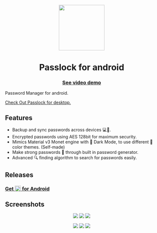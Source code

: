 <p align="center">
    <img src="./assets/pass.png" height="150px" width="150px" />
</p>

<h1 align="center">
    Passlock for android
</h1> 

<h3 align="center">
    <a href="https://www.youtube.com/watch?v=EOkMDc5mZWI">
        See video demo
    </a>
</h3> 

Password Manager for android.
<p align="left">
    <a href="https://github.com/AM-ash-OR-AM-I/PasslockDesktop">
        Check Out Passlock for desktop.
    </a>
</p>

## Features
* Backup and sync passwords across devices 💻📱.
* Encrypted passwords using AES 128bit for maximum security.
* Mimics Material v3 Monet engine with 🌙 Dark Mode, to use different 🎨 color themes. (Self-made)
* Make strong passwords 🔑 through built in password generator.
* Advanced 🔍 finding algorithm to search for passwords easily.

## Releases

<a href = "https://github.com/AM-ash-OR-AM-I/Passlock/releases/tag/v0.3"><h3>
    Get <img src = "assets/pass.png" height = 20 valign = "bottom"> for Android
    </h3> 
</a>


## Screenshots

<p align="center">
    <img src="./screenshots/1.png"/>
    <img src="./screenshots/2.png"/>
    <img src="./screenshots/3.png"/>
</p>
<p align="center">
    <img src="./screenshots/4.png"/>
    <img src="./screenshots/5.png"/>
    <img src="./screenshots/6.png"/>
</p>
